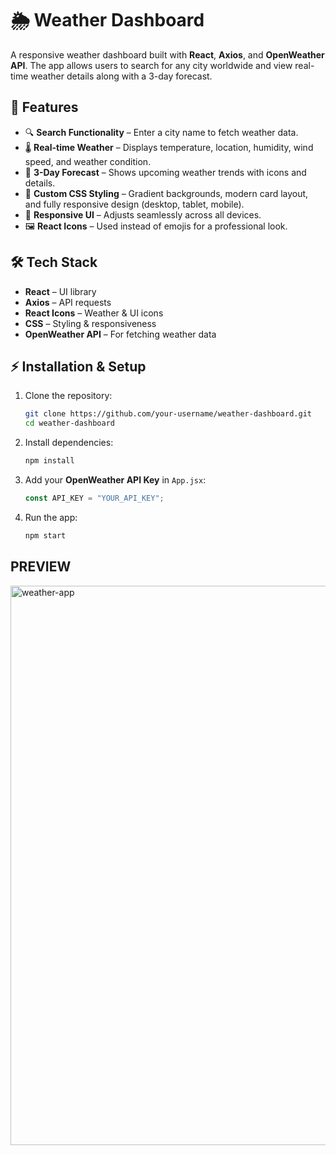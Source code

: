 # 🌦️ Weather Dashboard

A responsive weather dashboard built with **React**, **Axios**, and **OpenWeather API**. The app allows users to search for any city worldwide and view real-time weather details along with a 3-day forecast.

## 🚀 Features

* 🔍 **Search Functionality** – Enter a city name to fetch weather data.
* 🌡️ **Real-time Weather** – Displays temperature, location, humidity, wind speed, and weather condition.
* 📅 **3-Day Forecast** – Shows upcoming weather trends with icons and details.
* 🎨 **Custom CSS Styling** – Gradient backgrounds, modern card layout, and fully responsive design (desktop, tablet, mobile).
* 📱 **Responsive UI** – Adjusts seamlessly across all devices.
* 🖼️ **React Icons** – Used instead of emojis for a professional look.

## 🛠️ Tech Stack

* **React** – UI library
* **Axios** – API requests
* **React Icons** – Weather & UI icons
* **CSS** – Styling & responsiveness
* **OpenWeather API** – For fetching weather data

## ⚡ Installation & Setup

1. Clone the repository:

   ```bash
   git clone https://github.com/your-username/weather-dashboard.git
   cd weather-dashboard
   ```
2. Install dependencies:

   ```bash
   npm install
   ```
3. Add your **OpenWeather API Key** in `App.jsx`:

   ```js
   const API_KEY = "YOUR_API_KEY";
   ```
4. Run the app:

   ```bash
   npm start
   ```

## PREVIEW
<img width="1680" height="895" alt="weather-app" src="https://github.com/user-attachments/assets/e6198484-c38c-4c6f-95b8-12576e3e7e26" />
